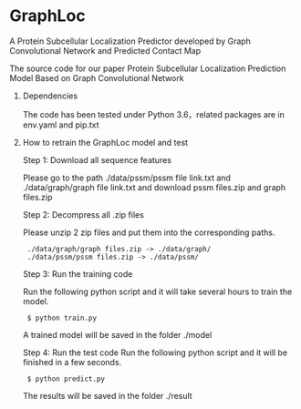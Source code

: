 # GraphLoc

A Protein Subcellular Localization Predictor developed by Graph Convolutional Network and Predicted Contact Map

The source code for our paper Protein Subcellular Localization Prediction Model Based on Graph Convolutional Network
1. Dependencies

    The code has been tested under Python 3.6，related packages are in env.yaml and pip.txt

2. How to retrain the GraphLoc model and test

    Step 1: Download all sequence features
    
    Please go to the path ./data/pssm/pssm file link.txt and ./data/graph/graph file link.txt and download pssm files.zip and graph files.zip

    Step 2: Decompress all .zip files
    
    Please unzip 2 zip files and put them into the corresponding paths.
    
        ./data/graph/graph files.zip -> ./data/graph/
        ./data/pssm/pssm files.zip -> ./data/pssm/

    Step 3: Run the training code
    
    Run the following python script and it will take several hours to train the model.

        $ python train.py

    A trained model will be saved in the folder ./model

    Step 4: Run the test code
    Run the following python script and it will be finished in a few seconds.

        $ python predict.py

    The results will be saved in the folder ./result
